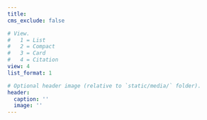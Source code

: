 ```yaml
---
title: 
cms_exclude: false

# View.
#   1 = List
#   2 = Compact
#   3 = Card
#   4 = Citation
view: 4
list_format: 1

# Optional header image (relative to `static/media/` folder).
header:
  caption: ''
  image: ''
---
```

